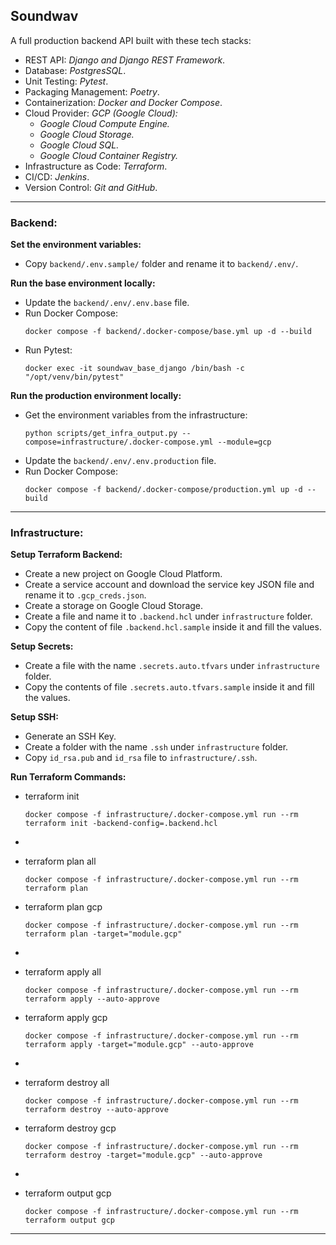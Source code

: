 ## Soundwav
A full production backend API built with these tech stacks:

- REST API: _Django and Django REST Framework_.
- Database: _PostgresSQL_.
- Unit Testing: _Pytest_.
- Packaging Management: _Poetry_.
- Containerization: _Docker and Docker Compose_.
- Cloud Provider: _GCP (Google Cloud):_
  - _Google Cloud Compute Engine._
  - _Google Cloud Storage._
  - _Google Cloud SQL._
  - _Google Cloud Container Registry._
- Infrastructure as Code: _Terraform_.
- CI/CD: _Jenkins_.
- Version Control: _Git and GitHub_.

---

### Backend:

**Set the environment variables:**
- Copy `backend/.env.sample/` folder and rename it to `backend/.env/`.

**Run the base environment locally:**
- Update the `backend/.env/.env.base` file.
- Run Docker Compose:
  ```shell
  docker compose -f backend/.docker-compose/base.yml up -d --build
  ```
- Run Pytest:
  ```shell
  docker exec -it soundwav_base_django /bin/bash -c "/opt/venv/bin/pytest"
  ```

**Run the production environment locally:**
- Get the environment variables from the infrastructure:
  ```shell
  python scripts/get_infra_output.py --compose=infrastructure/.docker-compose.yml --module=gcp
  ```
- Update the `backend/.env/.env.production` file.
- Run Docker Compose:
  ```shell
  docker compose -f backend/.docker-compose/production.yml up -d --build
  ```

---

### Infrastructure:

**Setup Terraform Backend:**
- Create a new project on Google Cloud Platform.
- Create a service account and download the service key JSON file and rename it to `.gcp_creds.json`.
- Create a storage on Google Cloud Storage.
- Create a file and name it to `.backend.hcl` under `infrastructure` folder.
- Copy the content of file `.backend.hcl.sample` inside it and fill the values.

**Setup Secrets:**
- Create a file with the name `.secrets.auto.tfvars` under `infrastructure` folder.
- Copy the contents of file `.secrets.auto.tfvars.sample` inside it and fill the values.

**Setup SSH:**
- Generate an SSH Key.
- Create a folder with the name `.ssh` under `infrastructure` folder.
- Copy `id_rsa.pub` and `id_rsa` file to `infrastructure/.ssh`.

**Run Terraform Commands:**

- terraform init
  ```shell
  docker compose -f infrastructure/.docker-compose.yml run --rm terraform init -backend-config=.backend.hcl
  ```

- 
- terraform plan all
  ```shell
  docker compose -f infrastructure/.docker-compose.yml run --rm terraform plan
  ```
- terraform plan gcp
  ```shell
  docker compose -f infrastructure/.docker-compose.yml run --rm terraform plan -target="module.gcp"
  ```

- 
- terraform apply all
  ```shell
  docker compose -f infrastructure/.docker-compose.yml run --rm terraform apply --auto-approve
  ```
- terraform apply gcp
  ```shell
  docker compose -f infrastructure/.docker-compose.yml run --rm terraform apply -target="module.gcp" --auto-approve
  ```

- 
- terraform destroy all
  ```shell
  docker compose -f infrastructure/.docker-compose.yml run --rm terraform destroy --auto-approve
  ```
- terraform destroy gcp
  ```shell
  docker compose -f infrastructure/.docker-compose.yml run --rm terraform destroy -target="module.gcp" --auto-approve
  ```

-
- terraform output gcp
  ```shell
  docker compose -f infrastructure/.docker-compose.yml run --rm terraform output gcp
  ```
---
